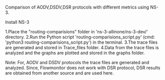 Comparison of AODV,DSDV,DSR protocols with different metrics using NS-3.

Install NS-3

1.Place the "routing-comparisions" folder in 'ns-3-allinone/ns-3-dev/' directory.
2.Run the Python script 'routing-comparisions_script.py' (cmd: 'python3 routing-comparisions_script.py') in the terminal.
3.The trace files are generated and stored in Trace_files folder.
4.Data from the trace files is analyzed and the graphs are plotted and stored in the graphs folder.

Note:
For, AODV and DSDV protocols the trace files are generated and analyzed.
Since, Flowmonitor does not work with DSR protocol, DSR results are obtained from another source and are used here.
